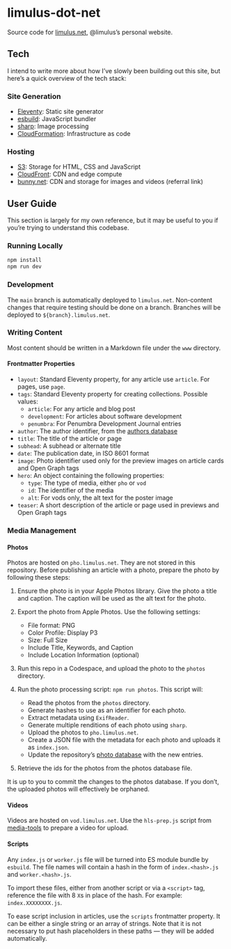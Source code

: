 # limulus-dot-net

Source code for [limulus.net], @limulus’s personal website.

[limulus.net]: https://limulus.net/

## Tech

I intend to write more about how I’ve slowly been building out this site, but here’s a quick
overview of the tech stack:

### Site Generation

- [Eleventy]: Static site generator
- [esbuild]: JavaScript bundler
- [sharp]: Image processing
- [CloudFormation]: Infrastructure as code

[eleventy]: https://www.11ty.dev/
[esbuild]: https://esbuild.github.io/
[sharp]: https://sharp.pixelplumbing.com/
[cloudformation]: https://aws.amazon.com/cloudformation/

### Hosting

- [S3]: Storage for HTML, CSS and JavaScript
- [CloudFront]: CDN and edge compute
- [bunny.net]: CDN and storage for images and videos (referral link)

[s3]: https://aws.amazon.com/s3/
[cloudfront]: https://aws.amazon.com/cloudfront/
[bunny.net]: https://bunny.net?ref=y8bk49x3t8

## User Guide

This section is largely for my own reference, but it may be useful to you if you’re trying
to understand this codebase.

### Running Locally

```sh
npm install
npm run dev
```

### Development

The `main` branch is automatically deployed to `limulus.net`. Non-content changes that
require testing should be done on a branch. Branches will be deployed to
`${branch}.limulus.net`.

### Writing Content

Most content should be written in a Markdown file under the `www` directory.

#### Frontmatter Properties

- `layout`: Standard Eleventy property, for any article use `article`. For pages, use
  `page`.
- `tags`: Standard Eleventy property for creating collections. Possible values:
  - `article`: For any article and blog post
  - `development`: For articles about software development
  - `penumbra`: For Penumbra Development Journal entries
- `author`: The author identifier, from the [authors database]
- `title`: The title of the article or page
- `subhead`: A subhead or alternate title
- `date`: The publication date, in ISO 8601 format
- `image`: Photo identifier used only for the preview images on article cards and Open Graph
  tags
- `hero`: An object containing the following properties:
  - `type`: The type of media, either `pho` or `vod`
  - `id`: The identifier of the media
  - `alt`: For vods only, the alt text for the poster image
- `teaser`: A short description of the article or page used in previews and Open Graph tags

[authors database]: www/_data/authors.json

### Media Management

#### Photos

Photos are hosted on `pho.limulus.net`. They are not stored in this repository. Before
publishing an article with a photo, prepare the photo by following these steps:

1. Ensure the photo is in your Apple Photos library. Give the photo a title and caption. The
   caption will be used as the alt text for the photo.

2. Export the photo from Apple Photos. Use the following settings:

   - File format: PNG
   - Color Profile: Display P3
   - Size: Full Size
   - Include Title, Keywords, and Caption
   - Include Location Information (optional)

3. Run this repo in a Codespace, and upload the photo to the `photos` directory.

4. Run the photo processing script: `npm run photos`. This script will:

   - Read the photos from the `photos` directory.
   - Generate hashes to use as an identifier for each photo.
   - Extract metadata using `ExifReader`.
   - Generate multiple renditions of each photo using `sharp`.
   - Upload the photos to `pho.limulus.net`.
   - Create a JSON file with the metadata for each photo and uploads it as `index.json`.
   - Update the repository’s [photo database] with the new entries.

5. Retrieve the ids for the photos from the photos database file.

[photo database]: www/_data/photos.json

It is up to you to commit the changes to the photos database. If you don’t, the uploaded
photos will effectively be orphaned.

#### Videos

Videos are hosted on `vod.limulus.net`. Use the `hls-prep.js` script from [media-tools] to
prepare a video for upload.

[media-tools]: https://github.com/limulus/media-tools/

#### Scripts

Any `index.js` or `worker.js` file will be turned into ES module bundle by `esbuild`. The
file names will contain a hash in the form of `index.<hash>.js` and `worker.<hash>.js`.

To import these files, either from another script or via a `<script>` tag, reference the
file with 8 `X`s in place of the hash. For example: `index.XXXXXXXX.js`.

To ease script inclusion in articles, use the `scripts` frontmatter property. It can be
either a single string or an array of strings. Note that it is not necessary to put hash
placeholders in these paths — they will be added automatically.
